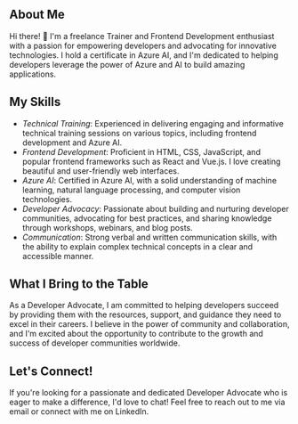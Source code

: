  ## About Me
Hi there! 👋 I'm a freelance Trainer and Frontend Development enthusiast with a passion for empowering developers and advocating for innovative technologies. I hold a certificate in Azure AI, and I'm dedicated to helping developers leverage the power of Azure and AI to build amazing applications.

## My Skills
- *Technical Training*: Experienced in delivering engaging and informative technical training sessions on various topics, including frontend development and Azure AI.
- *Frontend Development*: Proficient in HTML, CSS, JavaScript, and popular frontend frameworks such as React and Vue.js. I love creating beautiful and user-friendly web interfaces.
- *Azure AI*: Certified in Azure AI, with a solid understanding of machine learning, natural language processing, and computer vision technologies.
- *Developer Advocacy*: Passionate about building and nurturing developer communities, advocating for best practices, and sharing knowledge through workshops, webinars, and blog posts.
- *Communication*: Strong verbal and written communication skills, with the ability to explain complex technical concepts in a clear and accessible manner.

## What I Bring to the Table
As a Developer Advocate, I am committed to helping developers succeed by providing them with the resources, support, and guidance they need to excel in their careers. I believe in the power of community and collaboration, and I'm excited about the opportunity to contribute to the growth and success of developer communities worldwide.

## Let's Connect!
If you're looking for a passionate and dedicated Developer Advocate who is eager to make a difference, I'd love to chat! Feel free to reach out to me via email or connect with me on LinkedIn.
